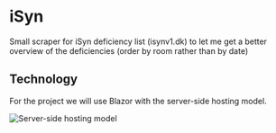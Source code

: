 # iSyn
Small scraper for iSyn deficiency list (isynv1.dk) to let me get a better overview of the deficiencies (order by room rather than by date)

## Technology
For the project we will use Blazor with the server-side hosting model.

![Server-side hosting model](https://user-images.githubusercontent.com/1874516/43042867-eaa8bb76-8d3b-11e8-8f1d-60768f86f710.png "Server-side hosting model (Blazor)")